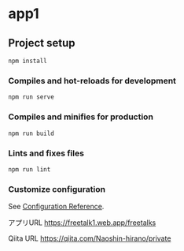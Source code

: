 # app1

## Project setup
```
npm install
```

### Compiles and hot-reloads for development
```
npm run serve
```

### Compiles and minifies for production
```
npm run build
```

### Lints and fixes files
```
npm run lint
```

### Customize configuration
See [Configuration Reference](https://cli.vuejs.org/config/).

アプリURL
https://freetalk1.web.app/freetalks

Qiita URL
https://qiita.com/Naoshin-hirano/private
